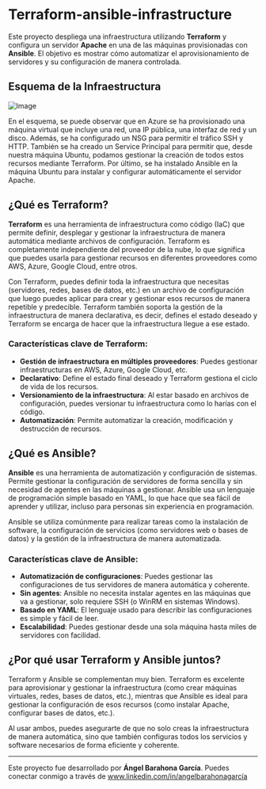 # Terraform-ansible-infrastructure

Este proyecto despliega una infraestructura utilizando **Terraform** y configura un servidor **Apache** en una de las máquinas provisionadas con **Ansible**. El objetivo es mostrar cómo automatizar el aprovisionamiento de servidores y su configuración de manera controlada.

## Esquema de la Infraestructura

![Image](https://github.com/user-attachments/assets/11f6e6fa-cbd3-43ed-ae3b-1867be14197e)

En el esquema, se puede observar que en Azure se ha provisionado una máquina virtual que incluye una red, una IP pública, una interfaz de red y un disco. Además, se ha configurado un NSG para permitir el tráfico SSH y HTTP. También se ha creado un  Service Principal para permitir que, desde nuestra máquina Ubuntu, podamos gestionar la creación de todos estos recursos mediante Terraform. Por último, se ha instalado Ansible en la máquina Ubuntu para instalar y configurar automáticamente el servidor Apache.

## ¿Qué es Terraform?

**Terraform** es una herramienta de infraestructura como código (IaC) que permite definir, desplegar y gestionar la infraestructura de manera automática mediante archivos de configuración. Terraform es completamente independiente del proveedor de la nube, lo que significa que puedes usarla para gestionar recursos en diferentes proveedores como AWS, Azure, Google Cloud, entre otros.



Con Terraform, puedes definir toda la infraestructura que necesitas (servidores, redes, bases de datos, etc.) en un archivo de configuración que luego puedes aplicar para crear y gestionar esos recursos de manera repetible y predecible. Terraform también soporta la gestión de la infraestructura de manera declarativa, es decir, defines el estado deseado y Terraform se encarga de hacer que la infraestructura llegue a ese estado.

### Características clave de Terraform:
- **Gestión de infraestructura en múltiples proveedores**: Puedes gestionar infraestructuras en AWS, Azure, Google Cloud, etc.
- **Declarativo**: Define el estado final deseado y Terraform gestiona el ciclo de vida de los recursos.
- **Versionamiento de la infraestructura**: Al estar basado en archivos de configuración, puedes versionar tu infraestructura como lo harías con el código.
- **Automatización**: Permite automatizar la creación, modificación y destrucción de recursos.

## ¿Qué es Ansible?

**Ansible** es una herramienta de automatización y configuración de sistemas. Permite gestionar la configuración de servidores de forma sencilla y sin necesidad de agentes en las máquinas a gestionar. Ansible usa un lenguaje de programación simple basado en YAML, lo que hace que sea fácil de aprender y utilizar, incluso para personas sin experiencia en programación.

Ansible se utiliza comúnmente para realizar tareas como la instalación de software, la configuración de servicios (como servidores web o bases de datos) y la gestión de la infraestructura de manera automatizada.

### Características clave de Ansible:
- **Automatización de configuraciones**: Puedes gestionar las configuraciones de tus servidores de manera automática y coherente.
- **Sin agentes**: Ansible no necesita instalar agentes en las máquinas que va a gestionar, solo requiere SSH (o WinRM en sistemas Windows).
- **Basado en YAML**: El lenguaje usado para describir las configuraciones es simple y fácil de leer.
- **Escalabilidad**: Puedes gestionar desde una sola máquina hasta miles de servidores con facilidad.

## ¿Por qué usar Terraform y Ansible juntos?

Terraform y Ansible se complementan muy bien. Terraform es excelente para aprovisionar y gestionar la infraestructura (como crear máquinas virtuales, redes, bases de datos, etc.), mientras que Ansible es ideal para gestionar la configuración de esos recursos (como instalar Apache, configurar bases de datos, etc.).

Al usar ambos, puedes asegurarte de que no solo creas la infraestructura de manera automática, sino que también configuras todos los servicios y software necesarios de forma eficiente y coherente.


------------

Este proyecto fue desarrollado por **Ángel Barahona García**. Puedes conectar conmigo a través de www.linkedin.com/in/angelbarahonagarcía
